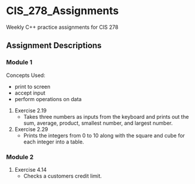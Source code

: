 # CIS_278_Assignments
Weekly C++ practice assignments for CIS 278

## Assignment Descriptions

### Module 1
Concepts Used:

- print to screen
- accept input
- perform operations on data

1. Exercise 2.19
	- Takes three numbers as inputs from the keyboard and prints out the sum, average, product, smallest number, and largest number.
2. Exercise 2.29
    - Prints the integers from 0 to 10 along with the square and cube for each integer into a table.

### Module 2
1. Exercise 4.14
	- Checks a customers credit limit.
